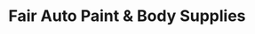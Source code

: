 ---
title: "Fair Auto Paint & Body Supplies"
url: /bridgeport/fair-auto-paint-und-body-supplies/
shop: Autoteile
---